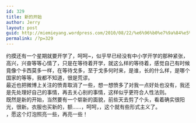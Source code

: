 ```yaml
---
id: 329
title: 新的开始
author: Jerry
layout: post
guid: http://miemieyang.wordpress.com/2010/08/22/%e6%96%b0%e7%9a%84%e5%bc%80%e5%a7%8b
permalink: /?p=329
---
```

约摸还有一个星期就要开学了，呵呵~，似乎早已经没有中小学开学的那种紧张，高兴，兴奋等等心情了，只是在等待着开学，就这么样的等待着，感觉自己有时候竟像个卡西莫多一样，在等待戈多，至于戈多何时来，是谁，长的什么样，是哪个国家的等等，我都不知道，很是荒谬。  
最近也把微博上关注的愤青取消了一些，想一想愤多了对我一点好处也没有，我还是先处理好自己的事情，再去关心别的事情，这样似乎更符合人性法则。  
既然是新的开始，当然要有一个崭新的面貌，前些天去剪了个头，看着确实很阳光，很新。衣服也买新的，额……，呵呵，，这个就有些形式主义了。  
，愿这个灯泡照亮一些，再亮一些！